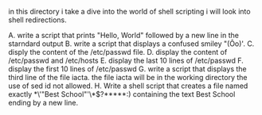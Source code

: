 in this directory i take a dive into the world of shell scripting i will look into shell redirections.

A. write a script that prints "Hello, World" followed by a new line in the starndard output
B. write a script that displays a confused smiley "(Ôo)'.
C. disply the content of the /etc/passwd file.
D. display the content of /etc/passwd and /etc/hosts
E. display the last 10 lines of /etc/passwd
F. display the first 10 lines of /etc/passwd
G. write a script that displays the third line of the file iacta.
	the file iacta will be in the working directory
	the use of sed id not allowed.
H. Write a shell script that creates a file named exactly \*\\'"Best School"\'\\*$\?\*\*\*\*\*:) containing the text Best School ending by a new line.
